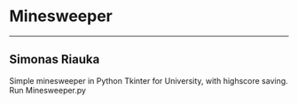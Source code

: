 # Minesweeper
------
Simonas Riauka
------
Simple minesweeper in Python Tkinter for University, with highscore saving.
Run Minesweeper.py
